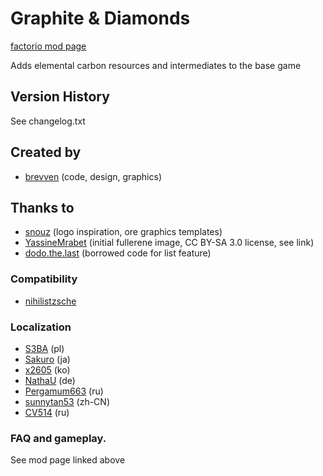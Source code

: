 # Graphite & Diamonds

[factorio mod page](https://mods.factorio.com/mod/bzcarbon)

Adds elemental carbon resources and intermediates to the base game

## Version History
See changelog.txt

## Created by

- [brevven](https://mods.factorio.com/user/brevven) (code, design, graphics)

## Thanks to 
- [snouz](https://github.com/snouz) (logo inspiration, ore graphics templates)
- [YassineMrabet](https://commons.wikimedia.org/wiki/File:Fullerene.png) (initial fullerene image, CC BY-SA 3.0 license, see link)
- [dodo.the.last](https://mods.factorio.com/mod/big-data-string) (borrowed code for list feature)

### Compatibility
- [nihilistzsche](https://github.com/nihilistzsche)

### Localization

- [S3BA](https://github.com/S3BA-pl) (pl)
- [Sakuro](https://github.com/sakuro) (ja)
- [x2605](https://github.com/x2605) (ko)
- [NathaU](https://github.com/NathaU) (de)
- [Pergamum663](https://github.com/Pergamum663) (ru)
- [sunnytan53](https://github.com/Pergamum663) (zh-CN)
- [CV514](https://github.com/CV514) (ru)


### FAQ and gameplay. 
See mod page linked above
